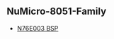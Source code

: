 NuMicro-8051-Family
-------------------
- [N76E003 BSP](https://github.com/OpenNuvoton/N76E003-BSP)
